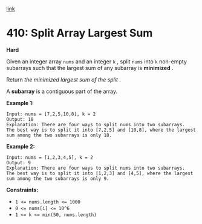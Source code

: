 [link](https://leetcode.com/problems/split-array-largest-sum/)

# 410: Split Array Largest Sum

**Hard**

Given an integer array `nums` and an integer `k` , split `nums` into `k` non-empty subarrays such that the largest sum of any subarray is **minimized** .

Return _the minimized largest sum of the split_ .

A **subarray** is a contiguous part of the array.

**Example 1:**

```
Input: nums = [7,2,5,10,8], k = 2
Output: 18
Explanation: There are four ways to split nums into two subarrays.
The best way is to split it into [7,2,5] and [10,8], where the largest sum among the two subarrays is only 18.
```

**Example 2:**

```
Input: nums = [1,2,3,4,5], k = 2
Output: 9
Explanation: There are four ways to split nums into two subarrays.
The best way is to split it into [1,2,3] and [4,5], where the largest sum among the two subarrays is only 9.
```

**Constraints:**

- `1 <= nums.length <= 1000`
- `0 <= nums[i] <= 10^6`
- `1 <= k <= min(50, nums.length)`
